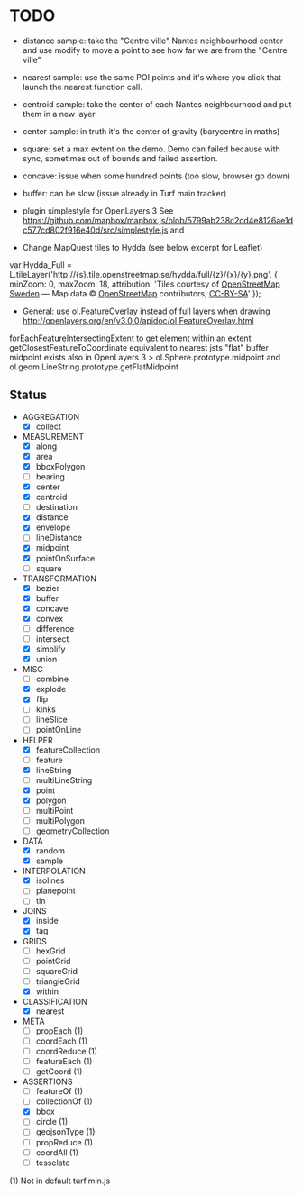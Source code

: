# TODO

* distance sample: take the "Centre ville" Nantes neighbourhood center and use modify to move a point to see how far we are from the "Centre ville"
* nearest sample: use the same POI points and it's where you click that launch the nearest function call.
* centroid sample: take the center of each Nantes neighbourhood and put them in a new layer
* center sample: in truth it's the center of gravity (barycentre in maths)
* square: set a max extent on the demo. Demo can failed because with sync, sometimes out of bounds and failed assertion.
* concave: issue when some hundred points (too slow, browser go down)
* buffer: can be slow (issue already in Turf main tracker)

* plugin simplestyle for OpenLayers 3 See https://github.com/mapbox/mapbox.js/blob/5799ab238c2cd4e8126ae1dc577cd802f916e40d/src/simplestyle.js and

* Change MapQuest tiles to Hydda (see below excerpt for Leaflet)

var Hydda_Full = L.tileLayer('http://{s}.tile.openstreetmap.se/hydda/full/{z}/{x}/{y}.png', {
  minZoom: 0,
  maxZoom: 18,
  attribution: 'Tiles courtesy of <a href="http://openstreetmap.se/" target="_blank">OpenStreetMap Sweden</a> &mdash; Map data &copy; <a href="http://openstreetmap.org">OpenStreetMap</a> contributors, <a href="http://creativecommons.org/licenses/by-sa/2.0/">CC-BY-SA</a>'
});

* General: use ol.FeatureOverlay instead of full layers when drawing http://openlayers.org/en/v3.0.0/apidoc/ol.FeatureOverlay.html

forEachFeatureIntersectingExtent to get element within an extent
getClosestFeatureToCoordinate equivalent to nearest
jsts "flat" buffer
midpoint exists also in OpenLayers 3 > ol.Sphere.prototype.midpoint and ol.geom.LineString.prototype.getFlatMidpoint

## Status

* AGGREGATION
  * [x] collect
* MEASUREMENT
  * [x] along
  * [x] area
  * [x] bboxPolygon
  * [ ] bearing
  * [x] center
  * [x] centroid
  * [ ] destination
  * [x] distance
  * [x] envelope
  * [ ] lineDistance
  * [x] midpoint
  * [x] pointOnSurface
  * [ ] square
* TRANSFORMATION
  * [x] bezier
  * [x] buffer
  * [x] concave
  * [x] convex
  * [ ] difference
  * [ ] intersect
  * [x] simplify
  * [x] union
* MISC
  * [ ] combine
  * [x] explode
  * [x] flip
  * [ ] kinks
  * [ ] lineSlice
  * [ ] pointOnLine
* HELPER
  * [x] featureCollection
  * [ ] feature
  * [x] lineString
  * [ ] multiLineString
  * [x] point
  * [x] polygon
  * [ ] multiPoint
  * [ ] multiPolygon
  * [ ] geometryCollection
* DATA
  * [x] random
  * [x] sample
* INTERPOLATION
  * [x] isolines
  * [ ] planepoint
  * [ ] tin
* JOINS
  * [x] inside
  * [x] tag
* GRIDS
  * [ ] hexGrid
  * [ ] pointGrid
  * [ ] squareGrid
  * [ ] triangleGrid
  * [x] within
* CLASSIFICATION
  * [x] nearest
* META
  * [ ] propEach (1)
  * [ ] coordEach (1)
  * [ ] coordReduce (1)
  * [ ] featureEach (1)
  * [ ] getCoord (1)
* ASSERTIONS
  * [ ] featureOf (1)
  * [ ] collectionOf (1)
  * [x] bbox
  * [ ] circle (1)
  * [ ] geojsonType (1)
  * [ ] propReduce (1)
  * [ ] coordAll (1)
  * [ ] tesselate

(1) Not in default turf.min.js